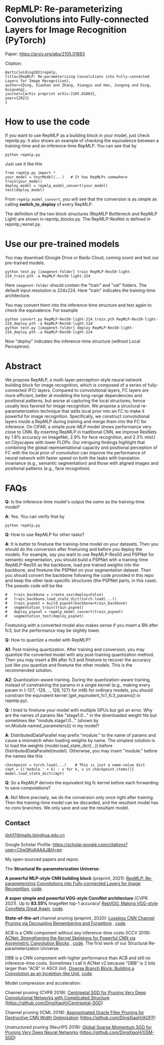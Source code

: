 # RepMLP: Re-parameterizing Convolutions into Fully-connected Layers for Image Recognition (PyTorch)

Paper: https://arxiv.org/abs/2105.01883

Citation:

    @article{ding2021repmlp,
    title={RepMLP: Re-parameterizing Convolutions into Fully-connected Layers for Image Recognition},
    author={Ding, Xiaohan and Zhang, Xiangyu and Han, Jungong and Ding, Guiguang},
    journal={arXiv preprint arXiv:2105.01883},
    year={2021}
    }


# How to use the code

If you want to use RepMLP as a building block in your model, just check repmlp.py. It also shows an example of checking the equivalence between a training-time and an inference-time RepMLP. You can see that by
```
python repmlp.py
```
Just use it like this
```
from repmlp.py import *
your_model = YourModel(...)   # It has RepMLPs somewhere
train(your_model)
deploy_model = repmlp_model_convert(your_model)
test(deploy_model)
```
From ```repmlp_model_convert```, you will see that the conversion is as simple as calling **switch_to_deploy** of every RepMLP. 

The definition of the two block structures (RepMLP Bottleneck and RepMLP Light) are shown in repmlp_blocks.py. The RepMLP-ResNet is defined in repmlp_resnet.py.


# Use our pre-trained models

You may download (Google Drive or Baidu Cloud, coming soon) and test our pre-trained models. 
```
python test.py [imagenet-folder] train RepMLP-Res50-light-224_train.pth -a RepMLP-Res50-light-224
```
Here ```imagenet-folder``` should contain the "train" and "val" folders. The default input resolution is 224x224. Here "train" indicates the training-time architecture.

You may convert them into the inference-time structure and test again to check the equivalence. For example
```
python convert.py RepMLP-Res50-light-224_train.pth RepMLP-Res50-light-224_deploy.pth -a RepMLP-Res50-light-224
python test.py [imagenet-folder] deploy RepMLP-Res50-light-224_deploy.pth -a RepMLP-Res50-light-224
```
Now "deploy" indicates the inference-time structure (without Local Perceptron).



# Abstract

We propose RepMLP, a multi-layer-perceptron-style neural network building block for image recognition, which is composed of a series of fully-connected (FC) layers. Compared to convolutional layers, FC layers are more efficient, better at modeling the long-range dependencies and positional patterns, but worse at capturing the local structures, hence usually less favored for image recognition. We propose a structural re-parameterization technique that adds local prior into an FC to make it powerful for image recognition. Specifically, we construct convolutional layers inside a RepMLP during training and merge them into the FC for inference. On CIFAR, a simple pure-MLP model shows performance very close to CNN. By inserting RepMLP in traditional CNN, we improve ResNets by 1.8% accuracy on ImageNet, 2.9% for face recognition, and 2.3% mIoU on Cityscapes with lower FLOPs. Our intriguing findings highlight that combining the global representational capacity and positional perception of FC with the local prior of convolution can improve the performance of neural network with faster speed on both the tasks with translation invariance (e.g., semantic segmentation) and those with aligned images and positional patterns (e.g., face recognition).



# FAQs

**Q**: Is the inference-time model's output the _same_ as the training-time model?

**A**: Yes. You can verify that by
```
python repmlp.py
```

**Q**: How to use RepMLP for other tasks?

**A**: It is better to finetune the training-time model on your datasets. Then you should do the conversion after finetuning and before you deploy the models. For example, say you want to use RepMLP-Res50 and PSPNet for semantic segmentation, you should build a PSPNet with a training-time RepMLP-Res50 as the backbone, load pre-trained weights into the backbone, and finetune the PSPNet on your segmentation dataset. Then you should convert the backbone following the code provided in this repo and keep the other task-specific structures (the PSPNet parts, in this case). The pseudo code will be like
```
#   train_backbone = create_xxx(deploy=False)
#   train_backbone.load_state_dict(torch.load(...))
#   train_pspnet = build_pspnet(backbone=train_backbone)
#   segmentation_train(train_pspnet)
#   deploy_pspnet = repmlp_model_convert(train_pspnet)
#   segmentation_test(deploy_pspnet)
```

Finetuning with a converted model also makes sense if you insert a BN after fc3, but the performance may be slightly lower.

**Q**: How to quantize a model with RepMLP?

**A1**: Post-training quantization. After training and conversion, you may quantize the converted model with any post-training quantization method. Then you may insert a BN after fc3 and finetune to recover the accuracy just like you quantize and finetune the other models. This is the recommended solution.

**A2**: Quantization-aware training. During the quantization-aware training, instead of constraining the params in a single kernel (e.g., making every param in {-127, -126, .., 126, 127} for int8) for ordinary models, you should constrain the equivalent kernel (get_equivalent_fc1_fc3_params() in repmlp.py). 

**Q**: I tried to finetune your model with multiple GPUs but got an error. Why are the names of params like "stage1.0..." in the downloaded weight file but sometimes like "module.stage1.0..." (shown by nn.Module.named_parameters()) in my model?

**A**: DistributedDataParallel may prefix "module." to the name of params and cause a mismatch when loading weights by name. The simplest solution is to load the weights (model.load_state_dict(...)) before DistributedDataParallel(model). Otherwise, you may insert "module." before the names like this
```
checkpoint = torch.load(...)    # This is just a name-value dict
ckpt = {('module.' + k) : v for k, v in checkpoint.items()}
model.load_state_dict(ckpt)
```

**Q**: So a RepMLP derives the equivalent big fc kernel before each forwarding to save computations?

**A**: No! More precisely, we do the conversion only once right after training. Then the training-time model can be discarded, and the resultant model has no conv branches. We only save and use the resultant model.


## Contact
dxh17@mails.tsinghua.edu.cn

Google Scholar Profile: https://scholar.google.com/citations?user=CIjw0KoAAAAJ&hl=en

My open-sourced papers and repos: 

The **Structural Re-parameterization Universe**:

**A powerful MLP-style CNN building block** (preprint, 2021): [RepMLP: Re-parameterizing Convolutions into Fully-connected Layers for Image Recognition](https://arxiv.org/abs/2105.01883), [code](https://github.com/DingXiaoH/RepMLP).

**A super simple and powerful VGG-style ConvNet architecture** (CVPR 2021). Up to **83.55%** ImageNet top-1 accuracy! [RepVGG: Making VGG-style ConvNets Great Again](https://arxiv.org/abs/2101.03697), [code](https://github.com/DingXiaoH/RepVGG).

**State-of-the-art** channel pruning (preprint, 2020): [Lossless CNN Channel Pruning via Decoupling Remembering and Forgetting](https://arxiv.org/abs/2007.03260) , [code](https://github.com/DingXiaoH/ResRep).

ACB is a CNN component without any inference-time costs (ICCV 2019): [ACNet: Strengthening the Kernel Skeletons for Powerful CNN via Asymmetric Convolution Blocks](http://openaccess.thecvf.com/content_ICCV_2019/papers/Ding_ACNet_Strengthening_the_Kernel_Skeletons_for_Powerful_CNN_via_Asymmetric_ICCV_2019_paper.pdf) , [code](https://github.com/DingXiaoH/ACNet). The first work of our Structural Re-parameterization Universe.

DBB is a CNN component with higher performance than ACB and still no inference-time costs. Sometimes I call it ACNet v2 because "DBB" is 2 bits larger than "ACB" in ASCII (lol). [Diverse Branch Block: Building a Convolution as an Inception-like Unit](https://arxiv.org/abs/2103.13425), [code](https://github.com/DingXiaoH/DiverseBranchBlock).

Model compression and acceleration:

Channel pruning (CVPR 2019): [Centripetal SGD for Pruning Very Deep Convolutional Networks with Complicated Structure](http://openaccess.thecvf.com/content_CVPR_2019/html/Ding_Centripetal_SGD_for_Pruning_Very_Deep_Convolutional_Networks_With_Complicated_CVPR_2019_paper.html) (https://github.com/DingXiaoH/Centripetal-SGD)

Channel pruning (ICML 2019): [Approximated Oracle Filter Pruning for Destructive CNN Width Optimization](http://proceedings.mlr.press/v97/ding19a.html) (https://github.com/DingXiaoH/AOFP)

Unstructured pruning (NeurIPS 2019): [Global Sparse Momentum SGD for Pruning Very Deep Neural Networks](http://papers.nips.cc/paper/8867-global-sparse-momentum-sgd-for-pruning-very-deep-neural-networks.pdf) (https://github.com/DingXiaoH/GSM-SGD)

